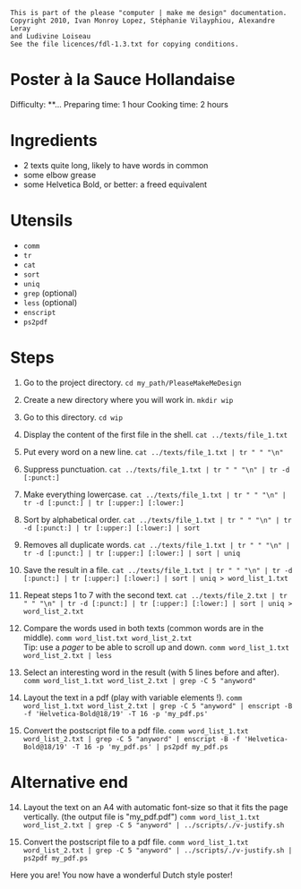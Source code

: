     This is part of the please "computer | make me design" documentation.
    Copyright 2010, Ivan Monroy Lopez, Stéphanie Vilayphiou, Alexandre Leray
    and Ludivine Loiseau
    See the file licences/fdl-1.3.txt for copying conditions.


Poster à la Sauce Hollandaise
=============================

Difficulty: **...
Preparing time: 1 hour
Cooking time: 2 hours


Ingredients
===========

- 2 texts quite long, likely to have words in common
- some elbow grease
- some Helvetica Bold, or better: a freed equivalent


Utensils
========

- `comm`
- `tr`
- `cat`
- `sort`
- `uniq`
- `grep` (optional)
- `less` (optional)
- `enscript`
- `ps2pdf`


Steps
======
01. Go to the project directory.
    `cd my_path/PleaseMakeMeDesign`

02. Create a new directory where you will work in.
    `mkdir wip`

03. Go to this directory.
    `cd wip`

04. Display the content of the first file in the shell.
    `cat ../texts/file_1.txt`

05. Put every word on a new line.
    `cat ../texts/file_1.txt | tr " " "\n"`

06. Suppress punctuation.
    `cat ../texts/file_1.txt | tr " " "\n" | tr -d [:punct:]`

07. Make everything lowercase.
    `cat ../texts/file_1.txt | tr " " "\n" | tr -d [:punct:] | tr [:upper:] [:lower:]`

08. Sort by alphabetical order.
    `cat ../texts/file_1.txt | tr " " "\n" | tr -d [:punct:] | tr [:upper:] [:lower:] | sort`

09. Removes all duplicate words.
    `cat ../texts/file_1.txt | tr " " "\n" | tr -d [:punct:] | tr [:upper:] [:lower:] | sort | uniq`

10. Save the result in a file.
    `cat ../texts/file_1.txt | tr " " "\n" | tr -d [:punct:] | tr [:upper:] [:lower:] | sort | uniq > word_list_1.txt`

11. Repeat steps 1 to 7 with the second text.
    `cat ../texts/file_2.txt | tr " " "\n" | tr -d [:punct:] | tr [:upper:] [:lower:] | sort | uniq > word_list_2.txt`

12. Compare the words used in both texts (common words are in the middle).
    `comm word_list.txt word_list_2.txt`  
    Tip: use a *pager* to be able to scroll up and down.
    `comm word_list_1.txt word_list_2.txt | less`

13. Select an interesting word in the result (with 5 lines before and after).
    `comm word_list_1.txt word_list_2.txt | grep -C 5 "anyword"`

14. Layout the text in a pdf (play with variable elements !).
    `comm word_list_1.txt word_list_2.txt | grep -C 5 "anyword" | enscript -B -f 'Helvetica-Bold@18/19' -T 16 -p 'my_pdf.ps'`

15. Convert the postscript file to a pdf file.
    `comm word_list_1.txt word_list_2.txt | grep -C 5 "anyword" | enscript -B -f 'Helvetica-Bold@18/19' -T 16 -p 'my_pdf.ps' | ps2pdf my_pdf.ps`


Alternative end
===============

14. Layout the text on an A4 with automatic font-size so that it fits the page vertically. (the output file is "my_pdf.pdf")
    `comm word_list_1.txt word_list_2.txt | grep -C 5 "anyword" | ../scripts/./v-justify.sh`

15. Convert the postscript file to a pdf file.
    `comm word_list_1.txt word_list_2.txt | grep -C 5 "anyword" | ../scripts/./v-justify.sh | ps2pdf my_pdf.ps`

Here you are! You now have a wonderful Dutch style poster!

